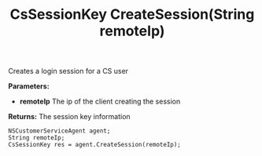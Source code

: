 ﻿---
uid: crmscript_ref_NSCustomerServiceAgent_CreateSession
title: CsSessionKey CreateSession(String remoteIp)
intellisense: NSCustomerServiceAgent.CreateSession
keywords: NSCustomerServiceAgent, CreateSession
so.topic: reference
---

Creates a login session for a CS user

**Parameters:**
 - **remoteIp** The ip of the client creating the session

**Returns:** The session key information

```crmscript
NSCustomerServiceAgent agent;
String remoteIp;
CsSessionKey res = agent.CreateSession(remoteIp);
```

